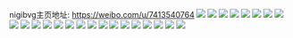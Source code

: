nigibvg主页地址: https://weibo.com/u/7413540764 
![](https://wx4.sinaimg.cn/mw2000/0085IsC8ly1h9hnolp5xmj31400qoqek.jpg) 
![](https://wx4.sinaimg.cn/mw2000/0085IsC8ly1h9hnomm1azj31400qotky.jpg) 
![](https://wx4.sinaimg.cn/mw2000/0085IsC8ly1h9hnokyazxj31400qodrr.jpg) 
![](https://wx4.sinaimg.cn/mw2000/0085IsC8ly1h9g5tzurb9j30u011i17z.jpg) 
![](https://wx4.sinaimg.cn/mw2000/0085IsC8ly1h9g5u0c2w2j30u011inaa.jpg) 
![](https://wx4.sinaimg.cn/mw2000/0085IsC8ly1h9g5u0vcjlj30u01404a1.jpg) 
![](https://wx4.sinaimg.cn/mw2000/0085IsC8ly1h9g5u1beztj30u01404af.jpg) 
![](https://wx4.sinaimg.cn/mw2000/0085IsC8ly1h9ex6l2tm4j312h0svqc3.jpg) 
![](https://wx4.sinaimg.cn/mw2000/0085IsC8ly1h9ex6lp510j31400u07ge.jpg) 
![](https://wx4.sinaimg.cn/mw2000/0085IsC8ly1h9ex6jsu5uj311i0u04al.jpg) 
![](https://wx4.sinaimg.cn/mw2000/0085IsC8ly1h9ex6nl0qnj311i0u0ana.jpg) 
![](https://wx4.sinaimg.cn/mw2000/0085IsC8ly1h9a7fr0bhyj30u0140dkq.jpg) 
![](https://wx4.sinaimg.cn/mw2000/0085IsC8ly1h9a7fqmnspj30u0140afo.jpg) 
![](https://wx4.sinaimg.cn/mw2000/0085IsC8ly1h94o45s6zhj32dc35sx6s.jpg) 
![](https://wx4.sinaimg.cn/mw2000/0085IsC8ly1h94o46cx9yj31bb1r34m5.jpg) 
![](https://wx4.sinaimg.cn/mw2000/0085IsC8ly1h94o47g3o3j32dc35shdv.jpg) 
![](https://wx4.sinaimg.cn/mw2000/0085IsC8ly1h94o49lyzvj32dc35s7wk.jpg) 
![](https://wx4.sinaimg.cn/mw2000/0085IsC8ly1h94o434rkrj32dc35se84.jpg) 
![](https://wx4.sinaimg.cn/mw2000/0085IsC8ly1h92d06j8d3j30u014012q.jpg) 
![](https://wx4.sinaimg.cn/mw2000/0085IsC8ly1h92d53a6zaj30u0140n57.jpg) 
![](https://wx4.sinaimg.cn/mw2000/0085IsC8ly1h92d52208kj30u0140n4z.jpg) 
![](https://wx4.sinaimg.cn/mw2000/0085IsC8ly1h92d54q8kvj30u0140n6z.jpg) 
![](https://wx4.sinaimg.cn/mw2000/0085IsC8ly1h92d02s0z5j30r910ctfz.jpg) 
![](https://wx4.sinaimg.cn/mw2000/0085IsC8ly1h92d002kepj30u0140n7k.jpg) 

